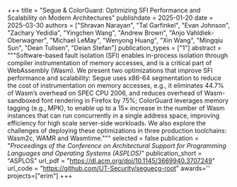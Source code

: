 +++
title = "Segue & ColorGuard: Optimizing SFI Performance and Scalability on Modern Architectures"
publishdate = 2025-01-20
date = 2025-03-30
authors = ["Shravan Narayan", "Tal Garfinkel", "Evan Johnson", "Zachary Yedidia", "Yingchen Wang", "Andrew Brown", "Anjo Vahldiek-Oberwagner", "Michael LeMay", "Wenyong Huang", "Xin Wang", "Mingqiu Sun", "Dean Tullsen", "Deian Stefan"]
publication_types = ["1"]
abstract = """Software-based fault isolation (SFI) enables in-process isolation through compiler instrumentation of memory accesses,
and is a critical part of WebAssembly (Wasm). We present
two optimizations that improve SFI performance and scalability: Segue uses x86-64 segmentation to reduce the cost
of instrumentation on memory accesses, e.g., it eliminates
44.7% of Wasm’s overhead on SPEC CPU 2006, and reduces
overhead of Wasm-sandboxed font rendering in Firefox by
75%; ColorGuard leverages memory tagging (e.g., MPK), to
enable up to a 15× increase in the number of Wasm instances
that can run concurrently in a single address space, improving
efficiency for high scale server-side workloads. We also explore the challenges of deploying these optimizations in three
production toolchains: Wasm2c, WAMR and Wasmtime."""
selected = false
publication = "*Proceedings of the Conference on Architectural Support for Programming Languages and Operating Systems (ASPLOS)*"
publication_short = "ASPLOS"
url_pdf = "https://dl.acm.org/doi/10.1145/3669940.3707249"
url_code = "https://github.com/UT-Security/seguecg-root"
awards=''
projects=["erim"]
+++